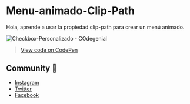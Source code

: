 # Menu-animado-Clip-Path
Hola, aprende a usar la propiedad clip-path para crear un menú animado.

![Checkbox-Personalizado - COdegenial](https://pbs.twimg.com/media/EGaT9jSWkAAdnbD?format=jpg&name=large)

> [View code on CodePen](https://codepen.io/codegenial/pen/NWWqryX)

## Community :beers:
- [Instagram](https://instagram.com/codegenial)
- [Twitter](https://twitter.com/codegenial)
- [Facebook](https://facebook.com/codegenial)
